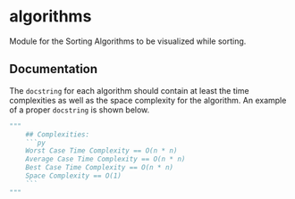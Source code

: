 # **algorithms**
Module for the Sorting Algorithms to be visualized while sorting.

## **Documentation**
The `docstring` for each algorithm should contain at least the time complexities as well as the space complexity for the algorithm. An example of a proper `docstring` is shown below.

```py
"""
    ## Complexities:
    ```py
    Worst Case Time Complexity == O(n * n)
    Average Case Time Complexity == O(n * n)
    Best Case Time Complexity == O(n * n)
    Space Complexity == O(1)
    ```
"""
```